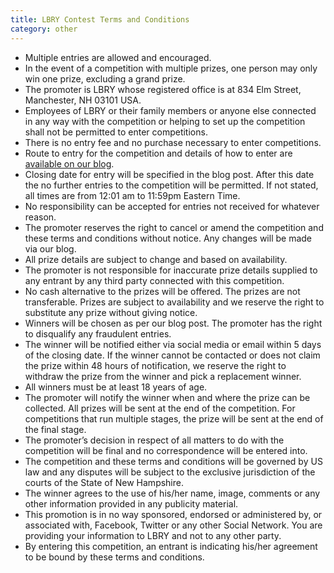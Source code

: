 ```yaml
---
title: LBRY Contest Terms and Conditions
category: other
---
```


* Multiple entries are allowed and encouraged.
* In the event of a competition with multiple prizes, one person may only win one prize, excluding a grand prize.
* The promoter is LBRY whose registered office is at 834 Elm Street, Manchester, NH 03101 USA.
* Employees of LBRY or their family members or anyone else connected in any way with the competition or helping to set up the competition shall not be permitted to enter competitions.
* There is no entry fee and no purchase necessary to enter competitions.
* Route to entry for the competition and details of how to enter are [available on our blog](https://lbry.io/news).
* Closing date for entry will be specified in the blog post. After this date the no further entries to the competition will be permitted. If not stated, all times are from 12:01 am to 11:59pm Eastern Time.
* No responsibility can be accepted for entries not received for whatever reason.
* The promoter reserves the right to cancel or amend the competition and these terms and conditions without notice. Any changes will be made via our blog.
* All prize details are subject to change and based on availability.
* The promoter is not responsible for inaccurate prize details supplied to any entrant by any third party connected with this competition.
* No cash alternative to the prizes will be offered. The prizes are not transferable. Prizes are subject to availability and we reserve the right to substitute any prize without giving notice.
* Winners will be chosen as per our blog post. The promoter has the right to disqualify any fraudulent entries.
* The winner will be notified either via social media or email within 5 days of the closing date. If the winner cannot be contacted or does not claim the prize within 48 hours of notification, we reserve the right to withdraw the prize from the winner and pick a replacement winner.
* All winners must be at least 18 years of age.
* The promoter will notify the winner when and where the prize can be collected. All prizes will be sent at the end of the competition. For competitions that run multiple stages, the prize will be sent at the end of the final stage.
* The promoter’s decision in respect of all matters to do with the competition will be final and no correspondence will be entered into.
* The competition and these terms and conditions will be governed by US law and any disputes will be subject to the exclusive jurisdiction of the courts of the State of New Hampshire.
* The winner agrees to the use of his/her name, image, comments or any other information provided in any publicity material.
* This promotion is in no way sponsored, endorsed or administered by, or associated with, Facebook, Twitter or any other Social Network. You are providing your information to LBRY and not to any other party.
* By entering this competition, an entrant is indicating his/her agreement to be bound by these terms and conditions.

